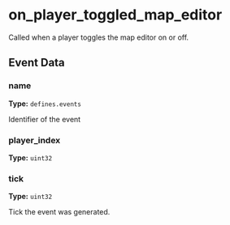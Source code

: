 # on_player_toggled_map_editor

Called when a player toggles the map editor on or off.

## Event Data

### name

**Type:** `defines.events`

Identifier of the event

### player_index

**Type:** `uint32`

### tick

**Type:** `uint32`

Tick the event was generated.

